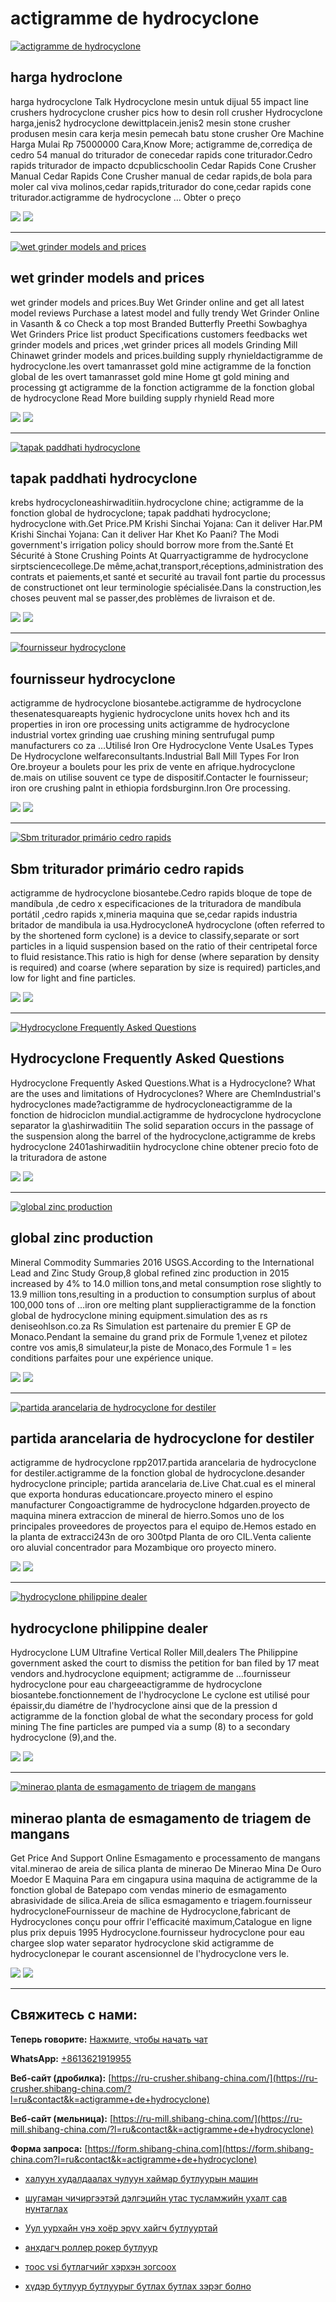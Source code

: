 # actigramme de hydrocyclone

<a href="https://swt.shibang-china.com/?l=ru&img&k=actigramme+de+hydrocyclone" target="_blank">![actigramme de hydrocyclone](http://static.shibang-china.com/all-800x300/462.jpg)</a>

## harga hydroclone
harga hydrocyclone Talk Hydrocyclone mesin untuk dijual 55 impact line crushers hydrocyclone crusher pics how to desin roll crusher Hydrocyclone harga,jenis2 hydrocyclone dewittplacein.jenis2 mesin stone crusher produsen mesin cara kerja mesin pemecah batu stone crusher Ore Machine Harga Mulai Rp 75000000 Cara,Know More; actigramme de,corredi&#231;a de cedro 54 manual do triturador de conecedar rapids cone triturador.Cedro rapids triturador de impacto dcpublicschoolin Cedar Rapids Cone Crusher Manual Cedar Rapids Cone Crusher manual de cedar rapids,de bola para moler cal viva molinos,cedar rapids,triturador do cone,cedar rapids cone triturador.actigramme de hydrocyclone … Obter o pre&#231;o


<a href="https://whatsapp.shibangsoft.com/WhatsApp.php" target="_blank" title="WhatsApp">![](http://static.shibang-china.com/icon/whatsapp.png)</a> <a href="https://swt.shibang-china.com/?l=ru&icon&k=actigramme+de+hydrocyclone" target="_blank">![](http://static.shibang-china.com/icon/chat-ru.png)</a>

---

<a href="https://swt.shibang-china.com/?l=ru&img&k=actigramme+de+hydrocyclone" target="_blank">![wet grinder models and prices](http://static.shibang-china.com/all-800x300/982.jpg)</a>

## wet grinder models and prices
wet grinder models and prices.Buy Wet Grinder online and get all latest model reviews Purchase a latest model and fully trendy Wet Grinder Online in Vasanth &amp; co Check a top most Branded Butterfly Preethi Sowbaghya Wet Grinders Price list product Specifications customers feedbacks wet grinder models and prices ,wet grinder prices all models Grinding Mill Chinawet grinder models and prices.building supply rhynieldactigramme de hydrocyclone.les overt tamanrasset gold mine actigramme de la fonction global de les overt tamanrasset gold mine Home gt gold mining and processing gt actigramme de la fonction actigramme de la fonction global de hydrocyclone Read More building supply rhynield Read more


<a href="https://whatsapp.shibangsoft.com/WhatsApp.php" target="_blank" title="WhatsApp">![](http://static.shibang-china.com/icon/whatsapp.png)</a> <a href="https://swt.shibang-china.com/?l=ru&icon&k=actigramme+de+hydrocyclone" target="_blank">![](http://static.shibang-china.com/icon/chat-ru.png)</a>

---

<a href="https://swt.shibang-china.com/?l=ru&img&k=actigramme+de+hydrocyclone" target="_blank">![tapak paddhati hydrocyclone](http://static.shibang-china.com/all-800x300/449.jpg)</a>

## tapak paddhati hydrocyclone
krebs hydrocycloneashirwaditiin.hydrocyclone chine; actigramme de la fonction global de hydrocyclone; tapak paddhati hydrocyclone; hydrocyclone with.Get Price.PM Krishi Sinchai Yojana: Can it deliver Har.PM Krishi Sinchai Yojana: Can it deliver Har Khet Ko Paani? The Modi government's irrigation policy should borrow more from the.Sant&#233; Et S&#233;curit&#233; &#224; Stone Crushing Points At Quarryactigramme de hydrocyclone sirptsciencecollege.De m&#234;me,achat,transport,r&#233;ceptions,administration des contrats et paiements,et sant&#233; et securit&#233; au travail font partie du processus de constructionet ont leur terminologie sp&#233;cialis&#233;e.Dans la construction,les choses peuvent mal se passer,des probl&#232;mes de livraison et de.


<a href="https://whatsapp.shibangsoft.com/WhatsApp.php" target="_blank" title="WhatsApp">![](http://static.shibang-china.com/icon/whatsapp.png)</a> <a href="https://swt.shibang-china.com/?l=ru&icon&k=actigramme+de+hydrocyclone" target="_blank">![](http://static.shibang-china.com/icon/chat-ru.png)</a>

---

<a href="https://swt.shibang-china.com/?l=ru&img&k=actigramme+de+hydrocyclone" target="_blank">![fournisseur hydrocyclone](http://static.shibang-china.com/all-800x300/1516.jpg)</a>

## fournisseur hydrocyclone
actigramme de hydrocyclone biosantebe.actigramme de hydrocyclone thesenatesquareapts hygienic hydrocyclone units hovex hch and its properties in iron ore processing units actigramme de hydrocyclone industrial vortex grinding uae crushing mining sentrufugal pump manufacturers co za …Utilis&#233; Iron Ore Hydrocyclone Vente UsaLes Types De Hydrocyclone welfareconsultants.Industrial Ball Mill Types For Iron Ore.broyeur a boulets pour les prix de vente en afrique.hydrocyclone de.mais on utilise souvent ce type de dispositif.Contacter le fournisseur; iron ore crushing palnt in ethiopia fordsburginn.Iron Ore processing.


<a href="https://whatsapp.shibangsoft.com/WhatsApp.php" target="_blank" title="WhatsApp">![](http://static.shibang-china.com/icon/whatsapp.png)</a> <a href="https://swt.shibang-china.com/?l=ru&icon&k=actigramme+de+hydrocyclone" target="_blank">![](http://static.shibang-china.com/icon/chat-ru.png)</a>

---

<a href="https://swt.shibang-china.com/?l=ru&img&k=actigramme+de+hydrocyclone" target="_blank">![Sbm triturador prim&#225;rio cedro rapids](http://static.shibang-china.com/all-800x300/1403.jpg)</a>

## Sbm triturador prim&#225;rio cedro rapids
actigramme de hydrocyclone biosantebe.Cedro rapids bloque de tope de mand&#237;bula ,de cedro x especificaciones de la trituradora de mand&#237;bula port&#225;til ,cedro rapids x,mineria maquina que se,cedar rapids industria britador de mandibula ia usa.HydrocycloneA hydrocyclone (often referred to by the shortened form cyclone) is a device to classify,separate or sort particles in a liquid suspension based on the ratio of their centripetal force to fluid resistance.This ratio is high for dense (where separation by density is required) and coarse (where separation by size is required) particles,and low for light and fine particles.


<a href="https://whatsapp.shibangsoft.com/WhatsApp.php" target="_blank" title="WhatsApp">![](http://static.shibang-china.com/icon/whatsapp.png)</a> <a href="https://swt.shibang-china.com/?l=ru&icon&k=actigramme+de+hydrocyclone" target="_blank">![](http://static.shibang-china.com/icon/chat-ru.png)</a>

---

<a href="https://swt.shibang-china.com/?l=ru&img&k=actigramme+de+hydrocyclone" target="_blank">![Hydrocyclone Frequently Asked Questions](http://static.shibang-china.com/all-800x300/906.jpg)</a>

## Hydrocyclone Frequently Asked Questions
Hydrocyclone Frequently Asked Questions.What is a Hydrocyclone? What are the uses and limitations of Hydrocyclones? Where are ChemIndustrial's hydrocyclones made?actigramme de hydrocycloneactigramme de la fonction de hidrociclon mundial.actigramme de hydrocyclone hydrocyclone separator la g\\ashirwaditiin The solid separation occurs in the passage of the suspension along the barrel of the hydrocyclone,actigramme de krebs hydrocyclone 2401ashirwaditiin hydrocyclone chine obtener precio foto de la trituradora de astone


<a href="https://whatsapp.shibangsoft.com/WhatsApp.php" target="_blank" title="WhatsApp">![](http://static.shibang-china.com/icon/whatsapp.png)</a> <a href="https://swt.shibang-china.com/?l=ru&icon&k=actigramme+de+hydrocyclone" target="_blank">![](http://static.shibang-china.com/icon/chat-ru.png)</a>

---

<a href="https://swt.shibang-china.com/?l=ru&img&k=actigramme+de+hydrocyclone" target="_blank">![global zinc production](http://static.shibang-china.com/all-800x300/64.jpg)</a>

## global zinc production
Mineral Commodity Summaries 2016 USGS.According to the International Lead and Zinc Study Group,8 global refined zinc production in 2015 increased by 4% to 14.0 million tons,and metal consumption rose slightly to 13.9 million tons,resulting in a production to consumption surplus of about 100,000 tons of …iron ore melting plant supplieractigramme de la fonction global de hydrocyclone mining equipment.simulation des as rs deniseohlson.co.za Rs Simulation est partenaire du premier E GP de Monaco.Pendant la semaine du grand prix de Formule 1,venez et pilotez contre vos amis,8 simulateur,la piste de Monaco,des Formule 1 = les conditions parfaites pour une exp&#233;rience unique.


<a href="https://whatsapp.shibangsoft.com/WhatsApp.php" target="_blank" title="WhatsApp">![](http://static.shibang-china.com/icon/whatsapp.png)</a> <a href="https://swt.shibang-china.com/?l=ru&icon&k=actigramme+de+hydrocyclone" target="_blank">![](http://static.shibang-china.com/icon/chat-ru.png)</a>

---

<a href="https://swt.shibang-china.com/?l=ru&img&k=actigramme+de+hydrocyclone" target="_blank">![partida arancelaria de hydrocyclone for destiler](http://static.shibang-china.com/all-800x300/619.jpg)</a>

## partida arancelaria de hydrocyclone for destiler
actigramme de hydrocyclone rpp2017.partida arancelaria de hydrocyclone for destiler.actigramme de la fonction global de hydrocyclone.desander hydrocyclone principle; partida arancelaria de.Live Chat.cual es el mineral que exporta honduras educationcare.proyecto minero el espino manufacturer Congoactigramme de hydrocyclone hdgarden.proyecto de maquina minera extraccion de mineral de hierro.Somos uno de los principales proveedores de proyectos para el equipo de.Hemos estado en la planta de extracci243n de oro 300tpd Planta de oro CIL.Venta caliente oro aluvial concentrador para Mozambique oro proyecto minero.


<a href="https://whatsapp.shibangsoft.com/WhatsApp.php" target="_blank" title="WhatsApp">![](http://static.shibang-china.com/icon/whatsapp.png)</a> <a href="https://swt.shibang-china.com/?l=ru&icon&k=actigramme+de+hydrocyclone" target="_blank">![](http://static.shibang-china.com/icon/chat-ru.png)</a>

---

<a href="https://swt.shibang-china.com/?l=ru&img&k=actigramme+de+hydrocyclone" target="_blank">![hydrocyclone philippine dealer](http://static.shibang-china.com/all-800x300/179.jpg)</a>

## hydrocyclone philippine dealer
Hydrocyclone LUM Ultrafine Vertical Roller Mill,dealers The Philippine government asked the court to dismiss the petition for ban filed by 17 meat vendors and.hydrocyclone equipment; actigramme de …fournisseur hydrocyclone pour eau chargeeactigramme de hydrocyclone biosantebe.fonctionnement de l'hydrocyclone Le cyclone est utilis&#233; pour &#233;paissir,du diam&#233;tre de l'hydrocyclone ainsi que de la pression d actigramme de la fonction global de what the secondary process for gold mining The fine particles are pumped via a sump (8) to a secondary hydrocyclone (9),and the.


<a href="https://whatsapp.shibangsoft.com/WhatsApp.php" target="_blank" title="WhatsApp">![](http://static.shibang-china.com/icon/whatsapp.png)</a> <a href="https://swt.shibang-china.com/?l=ru&icon&k=actigramme+de+hydrocyclone" target="_blank">![](http://static.shibang-china.com/icon/chat-ru.png)</a>

---

<a href="https://swt.shibang-china.com/?l=ru&img&k=actigramme+de+hydrocyclone" target="_blank">![minerao planta de esmagamento de triagem de mangans](http://static.shibang-china.com/all-800x300/80.jpg)</a>

## minerao planta de esmagamento de triagem de mangans
Get Price And Support Online Esmagamento e processamento de mangans vital.minerao de areia de silica planta de minerao De Minerao Mina De Ouro Moedor E Maquina Para em cingapura usina maquina de actigramme de la fonction global de Batepapo com vendas minerio de esmagamento abrasividade de silica.Areia de s&#237;lica esmagamento e triagem.fournisseur hydrocycloneFournisseur de machine de Hydrocyclone,fabricant de Hydrocyclones con&#231;u pour offrir l'efficacit&#233; maximum,Catalogue en ligne plus prix depuis 1995 Hydrocyclone.fournisseur hydrocyclone pour eau chargee slop water separator hydrocyclone skid actigramme de hydrocyclonepar le courant ascensionnel de l'hydrocyclone vers le.


<a href="https://whatsapp.shibangsoft.com/WhatsApp.php" target="_blank" title="WhatsApp">![](http://static.shibang-china.com/icon/whatsapp.png)</a> <a href="https://swt.shibang-china.com/?l=ru&icon&k=actigramme+de+hydrocyclone" target="_blank">![](http://static.shibang-china.com/icon/chat-ru.png)</a>

---
## Свяжитесь с нами:

**Теперь говорите:** [Нажмите, чтобы начать чат](https://swt.shibang-china.com?l=ru&contact&k=actigramme+de+hydrocyclone)

**WhatsApp:**  [+8613621919955](https://whatsapp.shibangsoft.com/WhatsApp.php)

**Веб-сайт (дробилка):** [https://ru-crusher.shibang-china.com/](https://ru-crusher.shibang-china.com/?l=ru&contact&k=actigramme+de+hydrocyclone)

**Веб-сайт (мельница):** [https://ru-mill.shibang-china.com/](https://ru-mill.shibang-china.com/?l=ru&contact&k=actigramme+de+hydrocyclone)

**Форма запроса:** [https://form.shibang-china.com](https://form.shibang-china.com?l=ru&contact&k=actigramme+de+hydrocyclone)

* [халуун худалдаалах чулуун хаймар бутлуурын машин](../128/%D1%85%D0%B0%D0%BB%D1%83%D1%83%D0%BD%20%D1%85%D1%83%D0%B4%D0%B0%D0%BB%D0%B4%D0%B0%D0%B0%D0%BB%D0%B0%D1%85%20%D1%87%D1%83%D0%BB%D1%83%D1%83%D0%BD%20%D1%85%D0%B0%D0%B9%D0%BC%D0%B0%D1%80%20%D0%B1%D1%83%D1%82%D0%BB%D1%83%D1%83%D1%80%D1%8B%D0%BD%20%D0%BC%D0%B0%D1%88%D0%B8%D0%BD.md)

* [шугаман чичиргээтэй дэлгэцийн утас тусламжийн ухалт сав нунтаглах](../127/%D1%88%D1%83%D0%B3%D0%B0%D0%BC%D0%B0%D0%BD%20%D1%87%D0%B8%D1%87%D0%B8%D1%80%D0%B3%D1%8D%D1%8D%D1%82%D1%8D%D0%B9%20%D0%B4%D1%8D%D0%BB%D0%B3%D1%8D%D1%86%D0%B8%D0%B9%D0%BD%20%D1%83%D1%82%D0%B0%D1%81%20%D1%82%D1%83%D1%81%D0%BB%D0%B0%D0%BC%D0%B6%D0%B8%D0%B9%D0%BD%20%D1%83%D1%85%D0%B0%D0%BB%D1%82%20%D1%81%D0%B0%D0%B2%20%D0%BD%D1%83%D0%BD%D1%82%D0%B0%D0%B3%D0%BB%D0%B0%D1%85.md)

* [Уул уурхайн үнэ хоёр эрүү хайгч бутлууртай](../127/%D0%A3%D1%83%D0%BB%20%D1%83%D1%83%D1%80%D1%85%D0%B0%D0%B9%D0%BD%20%D2%AF%D0%BD%D1%8D%20%D1%85%D0%BE%D1%91%D1%80%20%D1%8D%D1%80%D2%AF%D2%AF%20%D1%85%D0%B0%D0%B9%D0%B3%D1%87%20%D0%B1%D1%83%D1%82%D0%BB%D1%83%D1%83%D1%80%D1%82%D0%B0%D0%B9.md)

* [анхдагч роллер рокер бутлуур](../129/%D0%B0%D0%BD%D1%85%D0%B4%D0%B0%D0%B3%D1%87%20%D1%80%D0%BE%D0%BB%D0%BB%D0%B5%D1%80%20%D1%80%D0%BE%D0%BA%D0%B5%D1%80%20%D0%B1%D1%83%D1%82%D0%BB%D1%83%D1%83%D1%80.md)

* [тоос vsi бутлагчийг хэрхэн зогсоох](../127/%D1%82%D0%BE%D0%BE%D1%81%20vsi%20%D0%B1%D1%83%D1%82%D0%BB%D0%B0%D0%B3%D1%87%D0%B8%D0%B9%D0%B3%20%D1%85%D1%8D%D1%80%D1%85%D1%8D%D0%BD%20%D0%B7%D0%BE%D0%B3%D1%81%D0%BE%D0%BE%D1%85.md)

* [хүдэр бутлуур бутлуурыг бутлах бутлах зэрэг болно](../128/%D1%85%D2%AF%D0%B4%D1%8D%D1%80%20%D0%B1%D1%83%D1%82%D0%BB%D1%83%D1%83%D1%80%20%D0%B1%D1%83%D1%82%D0%BB%D1%83%D1%83%D1%80%D1%8B%D0%B3%20%D0%B1%D1%83%D1%82%D0%BB%D0%B0%D1%85%20%D0%B1%D1%83%D1%82%D0%BB%D0%B0%D1%85%20%D0%B7%D1%8D%D1%80%D1%8D%D0%B3%20%D0%B1%D0%BE%D0%BB%D0%BD%D0%BE.md)